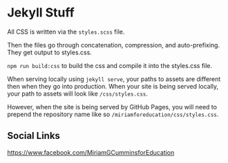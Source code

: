 # Jekyll Stuff

All CSS is written via the `styles.scss` file.

Then the files go through concatenation, compression, and auto-prefixing. They get output to styles.css.

`npm run build:css` to build the css and compile it into the styles.css file.

When serving locally using `jekyll serve`, your paths to assets are different then when they go into production. When your site is being served locally, your path to assets will look like `/css/styles.css`.

However, when the site is being served by GitHub Pages, you will need to prepend the repository name like so `/miriamforeducation/css/styles.css`.

## Social Links

https://www.facebook.com/MiriamGCumminsforEducation

